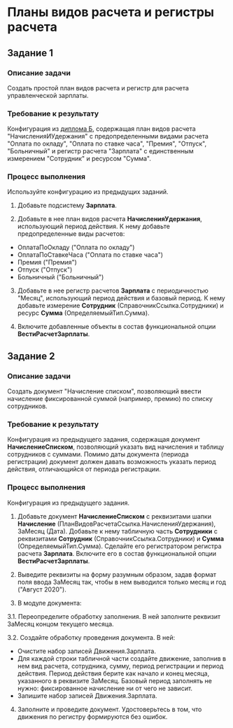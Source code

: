 # Планы видов расчета и регистры расчета

## Задание 1

### Описание задачи

Создать простой план видов расчета и регистр для расчета управленческой зарплаты.

### Требование к результату

Конфигурация из [диплома Б](diploma-b.md), содержащая план видов расчета "НачисленияИУдержания" с предопределенными видами расчета "Оплата по окладу", "Оплата по ставке часа", "Премия", "Отпуск", "Больничный" и регистр расчета "Зарплата" с единственным измерением "Сотрудник" и ресурсом "Сумма".

### Процесс выполнения

Используйте конфигурацию из предыдущих заданий.

1. Добавьте подсистему **Зарплата**.

2. Добавьте в нее план видов расчета **НачисленияУдержания**, использующий период действия.
К нему добавьте предопределенные виды расчетов:

* ОплатаПоОкладу ("Оплата по окладу")
* ОплатаПоСтавкеЧаса ("Оплата по ставке часа")
* Премия ("Премия")
* Отпуск ("Отпуск")
* Больничный ("Больничный")

3. Добавьте в нее регистр расчетов **Зарплата** с периодичностью "Месяц", использующий период действия и базовый период.
К нему добавьте измерение **Сотрудник** (СправочникСсылка.Сотрудники) и ресурс **Сумма** (ОпределяемыйТип.Сумма).

4. Включите добавленные объекты в состав функциональной опции **ВестиРасчетЗарплаты**.

## Задание 2

### Описание задачи

Создать документ "Начисление списком", позволяющий ввести начисление фиксированной суммой (например, премию) по списку сотрудников.

### Требование к результату

Конфигурация из предыдущего задания, содержащая документ **НачислениеСписком**, позволяющий указать вид начисления и таблицу сотрудников с суммами.
Помимо даты документа (периода регистрации) документ должен давать возможность указать период действия, отличающийся от периода регистрации.

### Процесс выполнения

Конфигурация из предыдущего задания.

1. Добавьте документ **НачислениеСписком** с реквизитами шапки **Начисление** (ПланВидовРасчетаСсылка.НачисленияУдержания), ЗаМесяц (Дата).
Добавьте к нему табличную часть **Сотрудники** с реквизитами **Сотрудник** (СправочникСсылка.Сотрудники) и **Сумма** (ОпределяемыйТип.Сумма).
Сделайте его регистратором регистра расчета **Зарплата**.
Включите его в состав функциональной опции **ВестиРасчетЗарплаты**.

2. Выведите реквизиты на форму разумным образом, задав формат поля ввода ЗаМесяц так, чтобы в нем выводился только месяц и год ("Август 2020").

3. В модуле документа:

3.1. Переопределите обработку заполнения. В ней заполните реквизит ЗаМесяц концом текущего месяца.

3.2. Создайте обработку проведения документа. В ней:

* Очистите набор записей Движения.Зарплата.
* Для каждой строки табличной части создайте движение, заполнив в нем вид расчета, сотрудника, сумму, период регистрации и период действия. Период действия берите как начало и конец месяца, указанного в реквизите ЗаМесяц. Базовый период заполнять не нужно: фиксированное начисление ни от чего не зависит.
* Запишите набор записей Движения.Зарплата.

4. Заполните и проведите документ. Удостоверьтесь в том, что движения по регистру формируются без ошибок.
